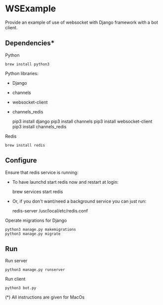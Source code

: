 # WSExample

Provide an example of use of websocket with Django framework with a bot client.


## Dependencies*
    
Python

    brew install python3


Python libraries: 
* Django
* channels 
* websocket-client
* channels_redis


    pip3 install django
    pip3 install channels
    pip3 install websocket-client
    pip3 install channels_redis
    
Redis    
    
    brew install redis 
    
## Configure

Ensure that redis service is running:

* To have launchd start redis now and restart at login:
  
    
    brew services start redis


* Or, if you don't want/need a background service you can just run:

    
    redis-server /usr/local/etc/redis.conf
    
Operate migrations for Django 

    python3 manage.py makemigrations
    python3 manage.py migrate

## Run


Run server

    python3 manage.py runserver
    
    
Run client

    python3 bot.py
    

(*) All instructions are given for MacOs